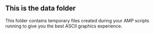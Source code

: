 ## This is the data folder
This folder contains temporary files created during your AMP scripts running to give you the best ASCII graphics experience.